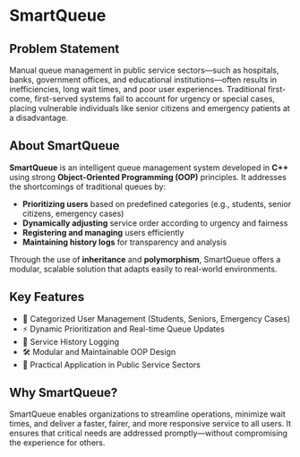 # SmartQueue

## Problem Statement

Manual queue management in public service sectors—such as hospitals, banks, government offices, and educational institutions—often results in inefficiencies, long wait times, and poor user experiences. Traditional first-come, first-served systems fail to account for urgency or special cases, placing vulnerable individuals like senior citizens and emergency patients at a disadvantage.

## About SmartQueue

**SmartQueue** is an intelligent queue management system developed in **C++** using strong **Object-Oriented Programming (OOP)** principles. It addresses the shortcomings of traditional queues by:

- **Prioritizing users** based on predefined categories (e.g., students, senior citizens, emergency cases)
- **Dynamically adjusting** service order according to urgency and fairness
- **Registering and managing** users efficiently
- **Maintaining history logs** for transparency and analysis

Through the use of **inheritance** and **polymorphism**, SmartQueue offers a modular, scalable solution that adapts easily to real-world environments.

## Key Features

- 👥 Categorized User Management (Students, Seniors, Emergency Cases)
- ⚡ Dynamic Prioritization and Real-time Queue Updates
- 📄 Service History Logging
- 🛠️ Modular and Maintainable OOP Design
- 🏥 Practical Application in Public Service Sectors

## Why SmartQueue?

SmartQueue enables organizations to streamline operations, minimize wait times, and deliver a faster, fairer, and more responsive service to all users. It ensures that critical needs are addressed promptly—without compromising the experience for others.
